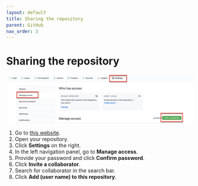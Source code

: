```yaml
---
layout: default
title: Sharing the repository
parent: GitHub
nav_order: 3
---
```

 
# Sharing the repository 
![sharing](/assets/images/share.png) 


1.	Go to [this website](https://github.com//).
2.	Open your repository.
3.	Click **Settings** on the right.
4.	In the left navigation panel, go to **Manage access**.
5.	Provide your password and click **Confirm password**.
6.	Click **Invite a collaborator**.
7.	Search for collaborator in the search bar.
8.	Click **Add (user name) to this repository**.
